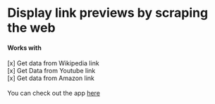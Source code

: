 # Display link previews by scraping the web

#### Works with

[x] Get data from Wikipedia link<br />
[x] Get Data from Youtube link<br />
[x] Get data from Amazon link<br />
<br />
You can check out the app [here](https://url-preview.herokuapp.com/)
